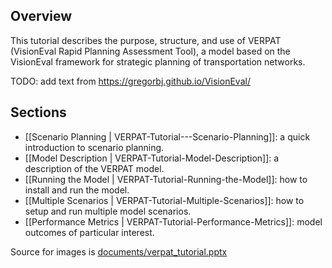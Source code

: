 ## Overview

This tutorial describes the purpose, structure, and use of VERPAT (VisionEval Rapid Planning Assessment Tool), a model based on the VisionEval framework for strategic planning of transportation networks.

TODO: add text from https://gregorbj.github.io/VisionEval/

## Sections

  + [[Scenario Planning | VERPAT-Tutorial---Scenario-Planning]]: a quick introduction to scenario planning.
  + [[Model Description | VERPAT-Tutorial-Model-Description]]: a description of the VERPAT model.
  + [[Running the Model | VERPAT-Tutorial-Running-the-Model]]: how to install and run the model.
  + [[Multiple Scenarios | VERPAT-Tutorial-Multiple-Scenarios]]: how to setup and run multiple model scenarios.
  + [[Performance Metrics | VERPAT-Tutorial-Performance-Metrics]]: model outcomes of particular interest.


Source for images is [documents/verpat_tutorial.pptx](documents/verpat_tutorial.pptx)
